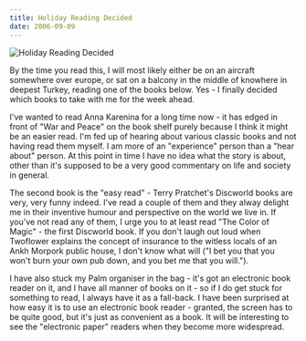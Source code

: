 ```yaml
---
title: Holiday Reading Decided
date: 2006-09-09
---
```


![Holiday Reading Decided](https://source.unsplash.com/0gkw_9fy0eQ/1600x900)

By the time you read this, I will most likely either be on an aircraft somewhere over europe, or sat on a balcony in the middle of knowhere in deepest Turkey, reading one of the books below. Yes - I finally decided which books to take with me for the week ahead.

I've wanted to read Anna Karenina for a long time now - it has edged in front of "War and Peace" on the book shelf purely because I think it might be an easier read. I'm fed up of hearing about various classic books and not having read them myself. I am more of an "experience" person than a "hear about" person. At this point in time I have no idea what the story is about, other than it's supposed to be a very good commentary on life and society in general.

The second book is the "easy read" - Terry Pratchet's Discworld books are very, very funny indeed. I've read a couple of them and they alway delight me in their inventive humour and perspective on the world we live in. If you've not read any of them, I urge you to at least read "The Color of Magic" - the first Discworld book. If you don't laugh out loud when Twoflower explains the concept of insurance to the witless locals of an Ankh Morpork public house, I don't know what will ("I bet you that you won't burn your own pub down, and you bet me that you will.").

I have also stuck my Palm organiser in the bag - it's got an electronic book reader on it, and I have all manner of books on it - so if I do get stuck for something to read, I always have it as a fall-back. I have been surprised at how easy it is to use an electronic book reader - granted, the screen has to be quite good, but it's just as convenient as a book. It will be interesting to see the "electronic paper" readers when they become more widespread.